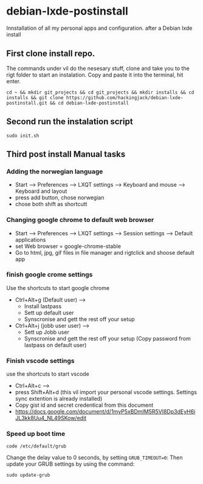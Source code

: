 

# debian-lxde-postinstall
Innstallation of all my personal apps and configuration. after a Debian lxde install

## First clone install repo.
The commands under vil do the nesesary stuff, clone and take you to the rigt folder to start an instalation. Copy and paste it into the terminal, hit enter.

```
cd ~ && mkdir git_projects && cd git_projects && mkdir installs && cd installs && git clone https://github.com/hackingjack/debian-lxde-postinstall.git && cd debian-lxde-postinstall

```
## Second run the instalation script
```
sudo init.sh
```

## Third post install Manual tasks

### Adding the norwegian language
- Start --> Preferences --> LXQT settings --> Keyboard and mouse --> Keyboard and layout
- press add button, chose norwegian  
- chose both shift as shortcutt



### Changing google chrome to default web browser

- Start --> Preferences --> LXQT settings --> Session settings --> Default applications
 - set Web browser = google-chrome-stable
 - Go to html, jpg, gif files in file manager and rigtclick and shoose default app




### finish google crome settings
Use the shortcuts to start google chrome
- Ctrl+Alt+g (Default user) --> 
    - Install lastpass
    - Sett up default user
    - Synscronise and gett the rest off your setup
- Ctrl+Alt+j (jobb user user) --> 
    - Sett up Jobb user
    - Synscronise and gett the rest off your setup (Copy password from lastpass on default user)


### Finish vscode  settings
 use the shortcuts to start vscode
 - Ctrl+Alt+c --> 
 - press Shift+Alt+d (this vil import your personal vscode settings. Settings sync extention is already installed) 
 - Copy gist id and secret credentical from this document 
 - https://docs.google.com/document/d/1myP5xBDmIM5R5VI8Dp3dEyH6iJL3kk8Uu4_NL49SKow/edit

### Speed up boot time
```
code /etc/default/grub
```
Change the delay value to 0 seconds, by setting `GRUB_TIMEOUT=0`:
Then update your GRUB settings by using the command:
```
sudo update-grub
```